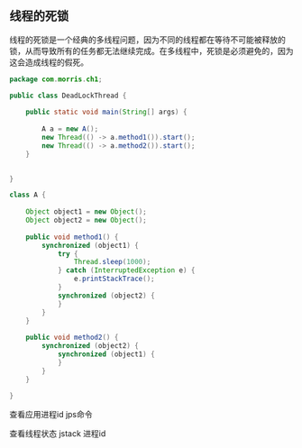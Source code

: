 ## 线程的死锁

线程的死锁是一个经典的多线程问题，因为不同的线程都在等待不可能被释放的锁，从而导致所有的任务都无法继续完成。在多线程中，死锁是必须避免的，因为这会造成线程的假死。

```java
package com.morris.ch1;

public class DeadLockThread {
	
	public static void main(String[] args) {
		
		A a = new A();
		new Thread(() -> a.method1()).start();
		new Thread(() -> a.method2()).start();
	}
	

}

class A {
	
	Object object1 = new Object();
	Object object2 = new Object();
	
	public void method1() {
		synchronized (object1) {
			try {
				Thread.sleep(1000);
			} catch (InterruptedException e) {
				e.printStackTrace();
			}
			synchronized (object2) {
			}
		}
	}
	
	public void method2() {
		synchronized (object2) {
			synchronized (object1) {
			}
		}
	}
	
}

```
查看应用进程id jps命令

查看线程状态 jstack 进程id
